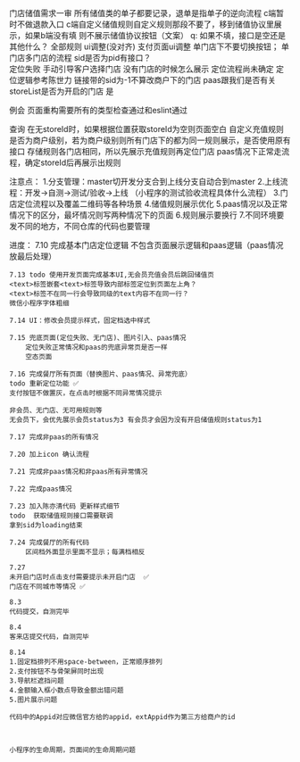 门店储值需求一审
    所有储值类的单子都要记录，退单是指单子的逆向流程
    c端暂时不做退款入口
    c端自定义储值规则自定义规则那段不要了，移到储值协议里展示，如果b端没有填 则不展示储值协议按钮（文案）
    q: 如果不填，接口是空还是其他什么？  全部规则  ui调整(没对齐)
    支付页面ui调整
    单门店下不要切换按钮；
    单门店多门店的流程
    sid是否为pid有接口？  
    定位失败 手动引导客户选择门店
    没有门店的时候怎么展示
    定位流程尚未确定
    定位逻辑参考陈世力
    链接带的sid为-1不算改商户下的门店
    paas跟我们是否有关
    storeList是否为开启的门店 是

例会
    页面重构需要所有的类型检查通过和eslint通过

查询
    在无storeId时，如果根据位置获取storeId为空则页面空白
    自定义充值规则是否为商户级别，若为商户级别则所有门店下的都为同一规则展示，是否使用原有接口
    存储规则各门店相同，所以先展示充值规则再定位门店
    paas情况下正常走流程，确定storeId后再展示出规则

注意点：
    1.分支管理：master切开发分支合到上线分支自动合到master
    2.上线流程：开发->自测->测试/验收->上线 （小程序的测试验收流程具体什么流程）
    3.门店定位流程以及覆盖二维码等各种场景
    4.储值规则展示优化
    5.paas情况以及正常情况下的区分，最坏情况则写两种情况下的页面
    6.规则展示要换行
    7.不同环境要发不同的地方，不同仓库的代码也要管理

进度：
    7.10 完成基本门店定位逻辑 不包含页面展示逻辑和paas逻辑（paas情况放最后处理）

    7.13 todo 使用开发页面完成基本UI,无会员充值会员后跳回储值页
    <text>标签嵌套<text>标签导致内部标签定位到页面左上角？
    <text>标签不在同一行会导致同级的text内容不在同一行？
    微信小程序字体粗细

    7.14 UI：修改会员提示样式，固定档选中样式

    7.15 兜底页面(定位失败、无门店)、图片引入、paas情况
        定位失败正常情况和paas的兜底异常页是否一样
        空态页面

    7.16 完成餐厅所有页面（替换图片、paas情况、异常兜底）
    todo 重新定位功能 ✅
    支付按钮不做置灰，在点击时根据不同异常情况提示

    非会员、无门店、无可用规则等
    无会员下，会优先展示会员status为3 有会员才会因为没有开启储值规则status为1

    7.17 完成非paas的所有情况

    7.20 加上icon 确认流程

    7.21 完成非paas情况和非paas所有异常情况

    7.22 完成paas情况

    7.23 加入陈亦清代码 更新样式细节
    todo  获取储值规则接口需要联调
    拿到sid为loading结束

    7.24 完成餐厅的所有代码
        区间档外面显示里面不显示；每满档相反

    7.27 
    未开启门店时点击支付需要提示未开启门店  ✅
    门店在不同城市等情况 ✅

    8.3 
    代码提交，自测完毕

    8.4
    客来店提交代码，自测完毕

    8.14
    1.固定档排列不用space-between，正常顺序排列
    2.支付按钮不与骨架屏同时出现
    3.导航栏遮挡问题
    4.金额输入框小数点导致金额出错问题
    5.图片展示问题

    代码中的Appid对应微信官方给的appid，extAppid作为第三方给商户的id

    

    小程序的生命周期，页面间的生命周期问题
